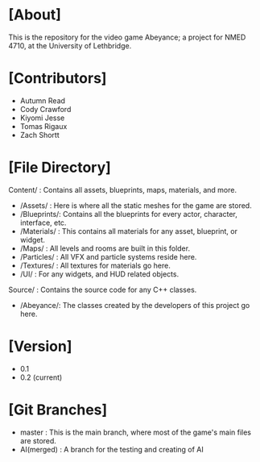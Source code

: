 [About]
=======
This is the repository for the video game Abeyance; a project for NMED 4710, at the University of Lethbridge.

[Contributors]
==============
- Autumn Read
- Cody Crawford
- Kiyomi Jesse
- Tomas Rigaux
- Zach Shortt

[File Directory]
================

Content/ : Contains all assets, blueprints, maps, materials, and more.
   - /Assets/    : Here is where all the static meshes for the game are stored.
   - /Blueprints/: Contains all the blueprints for every actor, character, interface, etc.
   - /Materials/ : This contains all materials for any asset, blueprint, or widget.
   - /Maps/      : All levels and rooms are built in this folder.
   - /Particles/ : All VFX and particle systems reside here.
   - /Textures/  : All textures for materials go here.
   - /UI/        : For any widgets, and HUD related objects.

Source/ : Contains the source code for any C++ classes.
   - /Abeyance/: The classes created by the developers of this project go here.

[Version]
=========
- 0.1
- 0.2 (current)

[Git Branches]
==============
- master     : This is the main branch, where most of the game's main files are stored.
- AI(merged) : A branch for the testing and creating of AI
